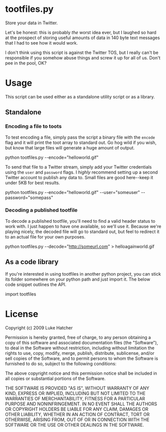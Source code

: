 # tootfiles.py

Store your data in Twitter.

Let's be honest: this is probably _the_ worst idea ever, but I laughed so hard
at the prospect of storing useful amounts of data in 140 byte text messages
that I had to see how it would work.

I don't think using this script is against the Twitter TOS, but I really can't be responsible if you somehow abuse things and screw it up for all of us. Don't pee in the pool, OK?

# Usage

This script can be used either as a standalone utility script or as a library.

## Standalone

### Encoding a file to toots

To test encoding a file, simply pass the script a binary file with the `encode` flag and it will print the toot array to standard out. Go hog wild if you wish, but know that large files will generate a huge amount of output.

 python tootfiles.py --encode="helloworld.gif"

To send that file to a Twitter stream, simply add your Twitter credentials using the `user` and `password` flags. I *highly* recommend setting up a second Twitter account to publish any data to. Small files are good here--keep it under 5KB for best results.

 python tootfiles.py --encode="helloworld.gif" --user="someuser" --password="somepass"

### Decoding a published tootfile

To decode a published tootfile, you'll need to find a valid header status to work with. I just happen to have one available, so we'll use it. Because we're playing nicely, the decoded file will go to standard out, but feel to redirect it to an actual file for your own purposes.

 python tootfiles.py --decode="http://someurl.com" > helloagainworld.gif
 
## As a code library

If you're interested in using tootfiles in another python project, you can stick its folder somewhere on your python path and just import it. The below code snippet outlines the API.

 import tootfiles


# License

Copyright (c) 2009 Luke Hatcher

Permission is hereby granted, free of charge, to any person obtaining a copy
of this software and associated documentation files (the "Software"), to deal
in the Software without restriction, including without limitation the rights
to use, copy, modify, merge, publish, distribute, sublicense, and/or sell
copies of the Software, and to permit persons to whom the Software is
furnished to do so, subject to the following conditions:

The above copyright notice and this permission notice shall be included in
all copies or substantial portions of the Software.

THE SOFTWARE IS PROVIDED "AS IS", WITHOUT WARRANTY OF ANY KIND, EXPRESS OR
IMPLIED, INCLUDING BUT NOT LIMITED TO THE WARRANTIES OF MERCHANTABILITY,
FITNESS FOR A PARTICULAR PURPOSE AND NONINFRINGEMENT. IN NO EVENT SHALL THE
AUTHORS OR COPYRIGHT HOLDERS BE LIABLE FOR ANY CLAIM, DAMAGES OR OTHER
LIABILITY, WHETHER IN AN ACTION OF CONTRACT, TORT OR OTHERWISE, ARISING FROM,
OUT OF OR IN CONNECTION WITH THE SOFTWARE OR THE USE OR OTHER DEALINGS IN
THE SOFTWARE.